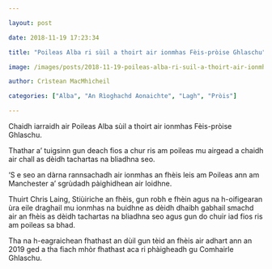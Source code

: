 ```yaml
---

layout: post

date: 2018-11-19 17:23:34

title: "Poileas Alba ri sùil a thoirt air ionmhas Fèis-pròise Ghlaschu"

image: /images/posts/2018-11-19-poileas-alba-ri-suil-a-thoirt-air-ionmhas-feis-proise-ghlaschu.webp

author: Crìstean MacMhìcheil

categories: ["Alba", "An Rìoghachd Aonaichte", "Lagh", "Pròis"]

---
```


Chaidh iarraidh air Poileas Alba sùil a thoirt air ionmhas Fèis-pròise Ghlaschu.

Thathar a’ tuigsinn gun deach fios a chur ris am poileas mu airgead a chaidh air chall as dèidh tachartas na bliadhna seo.

‘S e seo an dàrna rannsachadh air ionmhas an fhèis leis am Poileas ann am Manchester a’ sgrùdadh pàighidhean air loidhne.

Thuirt Chris Laing, Stiùiriche an fhèis, gun robh e fhèin agus na h-oifigearan ùra eile draghail mu ionmhas na buidhne as dèidh dhaibh gabhail smachd air an fhèis as dèidh tachartas na bliadhna seo agus gun do chuir iad fios ris am poileas sa bhad.

Tha na h-eagraichean fhathast an dùil gun tèid an fhèis air adhart ann an 2019 ged a tha fiach mhòr fhathast aca ri phàigheadh gu Comhairle Ghlaschu.
